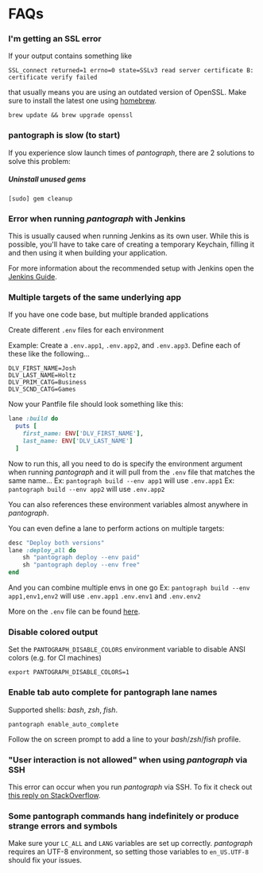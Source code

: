 # FAQs

### I'm getting an SSL error

If your output contains something like

```shell
SSL_connect returned=1 errno=0 state=SSLv3 read server certificate B: certificate verify failed
```

that usually means you are using an outdated version of OpenSSL. Make sure to install the latest one using [homebrew](http://brew.sh/).

```shell
brew update && brew upgrade openssl
```

### pantograph is slow (to start)

If you experience slow launch times of _pantograph_, there are 2 solutions to solve this problem:

##### Uninstall unused gems

```shell
[sudo] gem cleanup
```

### Error when running _pantograph_ with Jenkins

This is usually caused when running Jenkins as its own user. While this is possible, you'll have to take care of creating a temporary Keychain, filling it and then using it when building your application. 

For more information about the recommended setup with Jenkins open the [Jenkins Guide](/best-practices/continuous-integration/#jenkins-integration).

### Multiple targets of the same underlying app

If you have one code base, but multiple branded applications

Create different `.env` files for each environment

Example: Create a `.env.app1`, `.env.app2`, and `.env.app3`. Define each of these like the following...
```no-highlight
DLV_FIRST_NAME=Josh
DLV_LAST_NAME=Holtz
DLV_PRIM_CATG=Business
DLV_SCND_CATG=Games
```

Now your Pantfile file should look something like this:
```ruby
lane :build do 
  puts [
    first_name: ENV['DLV_FIRST_NAME'],
    last_name: ENV['DLV_LAST_NAME']
  ]

```

Now to run this, all you need to do is specify the environment argument when running _pantograph_ and it will pull from the `.env` file that matches the same name...
Ex: `pantograph build --env app1` will use `.env.app1`
Ex: `pantograph build --env app2` will use `.env.app2`

You can also references these environment variables almost anywhere in _pantograph_. 

You can even define a lane to perform actions on multiple targets:

```ruby
desc "Deploy both versions"
lane :deploy_all do
    sh "pantograph deploy --env paid"
    sh "pantograph deploy --env free"
end
```

And you can combine multiple envs in one go
Ex: `pantograph build --env app1,env1,env2` will use `.env.app1` `.env.env1` and `.env.env2`

More on the `.env` file can be found [here](https://github.com/bkeepers/dotenv).

### Disable colored output

Set the `PANTOGRAPH_DISABLE_COLORS` environment variable to disable ANSI colors (e.g. for CI machines)

```shell
export PANTOGRAPH_DISABLE_COLORS=1
```

### Enable tab auto complete for pantograph lane names

Supported shells: _bash_, _zsh_, _fish_.

```shell
pantograph enable_auto_complete
```

Follow the on screen prompt to add a line to your _bash_/_zsh_/_fish_ profile.

### "User interaction is not allowed" when using _pantograph_ via SSH

This error can occur when you run _pantograph_ via SSH. To fix it check out [this reply on StackOverflow](https://stackoverflow.com/a/22637896/445598).

### Some pantograph commands hang indefinitely or produce strange errors and symbols 

Make sure your `LC_ALL` and `LANG` variables are set up correctly. _pantograph_ requires an UTF-8 environment, so setting those variables to `en_US.UTF-8` should fix your issues.
